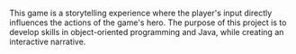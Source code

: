 This game is a storytelling experience where the player's input directly influences the actions of the game's hero. The purpose of this project is to develop skills in object-oriented programming and Java, while creating an interactive narrative.

